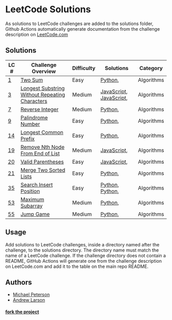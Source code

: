 # LeetCode Solutions
As solutions to LeetCode challenges are added to the solutions folder, Github Actions automatically generate documentation from the challenge description on [LeetCode.com](http://leetcode.com)

## Solutions
| LC # | Challenge Overview | Difficulty | Solutions | Category |
| ---- | ------------------ | ---------- | --------- | -------- |
| [1](https://leetcode.com/problems/two-sum/) | [Two Sum](solutions/two-sum) | Easy | [Python](solutions/two-sum/solution.py),  | Algorithms |
| [3](https://leetcode.com/problems/longest-substring-without-repeating-characters/) | [Longest Substring Without Repeating Characters](solutions/longest-substring-without-repeating-characters) | Medium | [JavaScript](solutions/longest-substring-without-repeating-characters/improvedSolution.js), [JavaScript](solutions/longest-substring-without-repeating-characters/solution.js),  | Algorithms |
| [7](https://leetcode.com/problems/reverse-integer/) | [Reverse Integer](solutions/reverse-integer) | Medium | [Python](solutions/reverse-integer/solution.py),  | Algorithms |
| [9](https://leetcode.com/problems/palindrome-number/) | [Palindrome Number](solutions/palindrome-number) | Easy | [Python](solutions/palindrome-number/solution.py),  | Algorithms |
| [14](https://leetcode.com/problems/longest-common-prefix/) | [Longest Common Prefix](solutions/longest-common-prefix) | Easy | [Python](solutions/longest-common-prefix/solution.py),  | Algorithms |
| [19](https://leetcode.com/problems/remove-nth-node-from-end-of-list/) | [Remove Nth Node From End of List](solutions/remove-nth-node-from-end-of-list) | Medium | [JavaScript](solutions/remove-nth-node-from-end-of-list/solution.js),  | Algorithms |
| [20](https://leetcode.com/problems/valid-parentheses/) | [Valid Parentheses](solutions/valid-parentheses) | Easy | [JavaScript](solutions/valid-parentheses/solution.js),  | Algorithms |
| [21](https://leetcode.com/problems/merge-two-sorted-lists/) | [Merge Two Sorted Lists](solutions/merge-two-sorted-lists) | Easy | [Python](solutions/merge-two-sorted-lists/solution.py),  | Algorithms |
| [35](https://leetcode.com/problems/search-insert-position/) | [Search Insert Position](solutions/search-insert-position) | Easy | [Python](solutions/search-insert-position/O(n)Solution.py), [Python](solutions/search-insert-position/solution.py),  | Algorithms |
| [53](https://leetcode.com/problems/maximum-subarray/) | [Maximum Subarray](solutions/maximum-subarray) | Medium | [Python](solutions/maximum-subarray/solution.py),  | Algorithms |
| [55](https://leetcode.com/problems/jump-game/) | [Jump Game](solutions/jump-game) | Medium | [Python](solutions/jump-game/solution.py),  | Algorithms |

## Usage
Add solutions to LeetCode challenges, inside a directory named after the challenge, to the solutions directory. The directory name must match the name of a LeetCode challenge. If the challenge directory does not contain a README, GitHub Actions will generate one from the challenge description on LeetCode.com and add it to the table on the main repo README.

## Authors
- [Michael Peterson](https://github.com/kid-on-github)
- [Andrew Larson](https://github.com/Kefka174)
#### [fork the project](https://github.com/kid-on-github/leetcode-actions-flow)